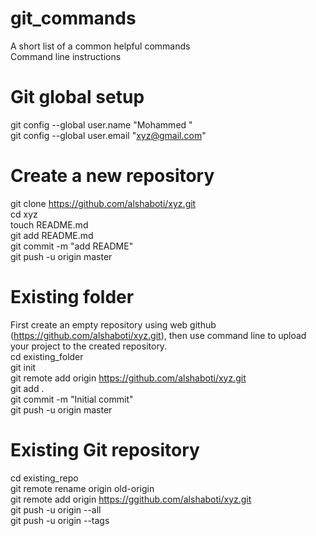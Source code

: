 # git_commands
A short list of a common helpful commands  
Command line instructions

# Git global setup
git config --global user.name "Mohammed "  
git config --global user.email "xyz@gmail.com"

# Create a new repository
git clone https://github.com/alshaboti/xyz.git  
cd xyz  
touch README.md  
git add README.md  
git commit -m "add README"  
git push -u origin master  

# Existing folder
First create an empty repository using web github (https://github.com/alshaboti/xyz.git), then use command line to upload your project to the created repository.    
cd existing_folder  
git init  
git remote add origin https://github.com/alshaboti/xyz.git  
git add .  
git commit -m "Initial commit"  
git push -u origin master  

# Existing Git repository
cd existing_repo  
git remote rename origin old-origin  
git remote add origin https://ggithub.com/alshaboti/xyz.git  
git push -u origin --all  
git push -u origin --tags  
